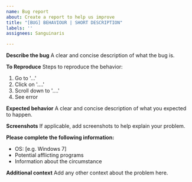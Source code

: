 ```yaml
---
name: Bug report
about: Create a report to help us improve
title: "[BUG] BEHAVIOUR | SHORT DESCRIPTION"
labels: ''
assignees: Sanguinaris

---
```


**Describe the bug**
A clear and concise description of what the bug is.

**To Reproduce**
Steps to reproduce the behavior:
1. Go to '...'
2. Click on '....'
3. Scroll down to '....'
4. See error

**Expected behavior**
A clear and concise description of what you expected to happen.

**Screenshots**
If applicable, add screenshots to help explain your problem.

**Please complete the following information:**
 - OS: [e.g. Windows 7]
 - Potential afflicting programs
 - Information about the circumstance

**Additional context**
Add any other context about the problem here.

